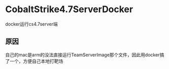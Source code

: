 # CobaltStrike4.7ServerDocker
docker运行cs4.7server端

## 原因
自己的mac是arm的没法直接运行TeamServerImage那个文件，因此用docker搞了一个，方便自己本地打靶场
